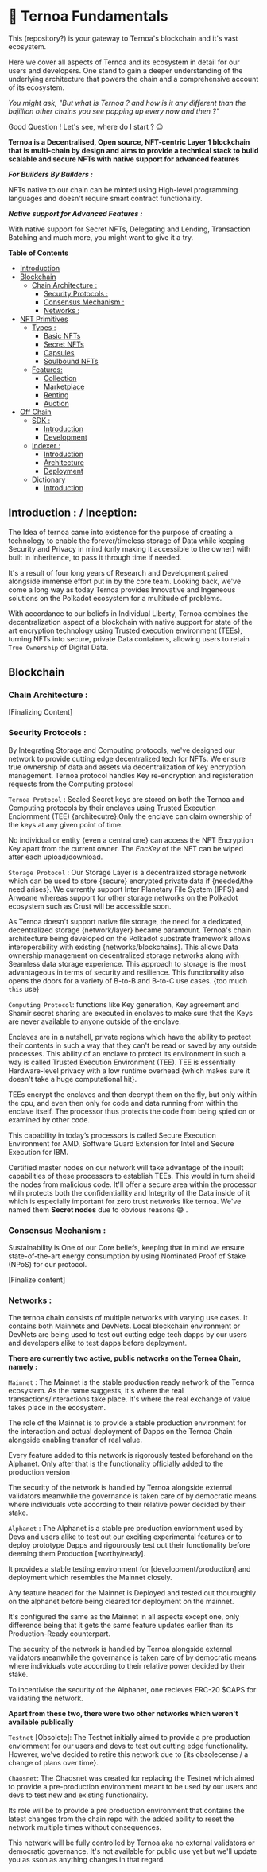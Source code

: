 # 🧐 Ternoa Fundamentals 

This (repository?) is your gateway to Ternoa's blockchain and it's vast ecosystem. 

Here we cover all aspects of Ternoa and its ecosystem in detail for our users and developers. One stand to gain a deeper understanding of the underlying architecture that powers the chain and a comprehensive account of its ecosystem.

_You might ask, "But what is Ternoa ? and how is it any different than the bajillion other chains you see popping up every now and then ?"_ 

Good Question ! Let's see, where do I start ?  😉

**Ternoa is a Decentralised, Open source, NFT-centric Layer 1 blockchain that is multi-chain by design and aims to provide a technical stack to build scalable and secure NFTs with native support for advanced features**

**_For Builders By Builders :_**

NFTs native to our chain can be minted using High-level programming languages and doesn't require smart contract functionality.

_**Native support for Advanced Features :**_

With native support for Secret NFTs, Delegating and Lending, Transaction Batching and much more, you might want to give it a try.


**Table of Contents**

  - [Introduction](#introduction)
  - [Blockchain](#blockchain)
    - [Chain Architecture :](#chain-architecture)
      - [Security Protocols :](#security-protocols)
      - [Consensus Mechanism :](#consensus-mechanism)
      - [Networks :](#networks)
  -  [NFT Primitives](#nft-primitives)
     - [Types :](#types)
       - [Basic NFTs](#basic-nfts)
       - [Secret NFTs](#secret-nfts)
       - [Capsules](#capsules)
       - [Soulbound NFTs](#soulbound-nfts)
     - [Features:]()
       - [Collection]()
       - [Marketplace]()
       - [Renting]()
       - [Auction]()
  - [Off Chain](#off-chain)
    - [SDK :](#ternoa-sdk)
      - [Introduction](#introduction-1)
      - [Development](#development)
    - [Indexer :](#indexer)
      - [Introduction](#introduction-2)
      - [Architecture](#architecture)
      - [Deployment](#deployment)
    - [Dictionary](#dictionary)
      - [Introduction](#introduction-3)


## Introduction : / Inception:

The Idea of ternoa came into existence for the purpose of creating a technology to enable the forever/timeless storage of Data while keeping Security and Privacy in mind (only making it accessible to the owner) with built in Inheritence, to pass it through time if needed.

It's a result of four long years of Research and Development paired alongside immense effort put in by the core team. Looking back, we've come a long way as today Ternoa provides Innovative and Ingeneous solutions on the Polkadot ecosystem for a multitude of problems.

With accordance to our beliefs in Individual Liberty, Ternoa combines the decentralization aspect of a blockchain with native support for state of the art encryption technology using Trusted execution environment (TEEs), turning NFTs into secure, private Data containers, allowing users to retain `True Ownership` of Digital Data.  

## Blockchain 

### Chain Architecture :
[Finalizing Content]

### Security Protocols : 

By Integrating Storage and Computing protocols, we've designed our network to provide cutting edge decentralized tech for NFTs. We ensure true ownership of data and assets via decentralization of key encryption management. Ternoa protocol handles Key re-encryption and registeration requests from the Computing protocol

`Ternoa Protocol` : Sealed Secret keys are stored on both the Ternoa and Computing protocols by their enclaves using Trusted Execution Enciornment (TEE) {architecutre}.Only the enclave can claim ownership of the keys at any given point of time.

No individual or entity {even a central one} can access the NFT Encryption Key apart from the current owner. The *EncKey* of the NFT can be wiped after each upload/download.

`Storage Protocol` : Our Storage Layer is a decentralized storage network which can be used to store {secure} encrypted private data if {needed/the need arises}. We currently support Inter Planetary File System (IPFS) and Arweane whereas support for other storage networks on the Polkadot ecosystem such as Crust will be accessible soon.

As Ternoa doesn't support native file storage, the need for a dedicated, decentralized storage {network/layer} became paramount. Ternoa's chain architecture being developed on the Polkadot substrate framework allows interoperability with existing {networks/blockchains}. This allows Data ownership management on decentralized storage networks along with Seamless data storage experience. This approach to storage is the most advantageous in terms of security and resilience. This functionality also opens the doors for a variety of B-to-B and B-to-C use cases. {too much `this` use}

`Computing Protocol`: functions like Key generation, Key agreement and Shamir secret sharing are executed in enclaves to make sure that the Keys are never available to anyone outside of the enclave.

Enclaves are in a nutshell, private regions which have the ability to protect their contents in such a way that they can't be read or saved by any outside processes. This ability of an enclave to protect its environment in such a way is called Trusted Execution Environment (TEE). TEE is essentially Hardware-level privacy with a low runtime overhead {which makes sure it doesn't take a huge computational hit}.

TEEs encrypt the enclaves and then decrypt them on the fly, but only within the cpu, and even then only for code and data running from within the enclave itself. The processor thus protects the code from being spied on or examined by other code.

This capability in today’s processors is called Secure Execution Environment for AMD, Software Guard Extension for Intel and Secure Execution for IBM. 

Certified master nodes on our network will take advantage of the inbuilt capabilities of these processors to establish TEEs. This would in turn sheild the nodes from malicious code. It'll offer a secure area within the processor whih protects both the confidentiallity and Integrity of the Data inside of it which is especially important for zero trust networks like ternoa. We've named them **Secret nodes** due to obvious reasons 😅 . 

### Consensus Mechanism :

Sustainability is One of our Core beliefs, keeping that in mind we ensure state-of-the-art energy consumption by using Nominated Proof of Stake (NPoS) for our protocol.
 
[Finalize content]

### Networks :
The ternoa chain consists of multiple networks with varying use cases. It contains both Mainnets and DevNets. Local blockchain environment or DevNets are being used to test out cutting edge tech dapps by our users and developers alike to test dapps before deployment.

**There are currently two active, public networks on the Ternoa Chain, namely :**

`Mainnet` : The Mainnet is the stable production ready network of the Ternoa ecosystem. As the name suggests, it's where the real transactions/interactions take place. It's where the real exchange of value takes place in the ecosystem. 

The role of the Mainnet is to provide a stable production environment for the interaction and actual deployment of Dapps on the Ternoa Chain alongside enabling transfer of real value. 

Every feature added to this network is rigorously tested beforehand on the Alphanet. Only after that is the functionality officially added to the production version

The security of the network is handled by Ternoa alongside external validators meanwhile the governance is taken care of by democratic means where individuals vote according to their relative power decided by their stake.

`Alphanet` : The Alphanet is a stable pre production enviornment used by Devs and users alike to test out our exciting experimental features or to deploy prototype Dapps and rigourously test out their functionality before deeming them Production [worthy/ready].

It provides a stable testing environment for [development/production] and deployment which resembles the Mainnet closely. 

Any feature headed for the Mainnet is Deployed and tested out thouroughly on the alphanet before being cleared for deployment on the mainnet.

It's configured the same as the Mainnet in all aspects except one, only difference being that it gets the same feature updates earlier than its Production-Ready counterpart.

The security of the network is handled by Ternoa alongside external validators meanwhile the governance is taken care of by democratic means where individuals vote according to their relative power decided by their stake.

To incentivise the security of the Alphanet, one recieves ERC-20 $CAPS for validating the network. 

**Apart from these two, there were two other networks which weren't available publically**

`Testnet` [Obsolete]: The Testnet initially aimed to provide a pre production enviornment for our users and devs to test out cutting edge functionality. However, we've decided to retire this network due to {its obsolecense / a change of plans over time}.

`Chaosnet`: The Chaosnet was created for replacing the Testnet which aimed to provide a pre-production environment meant to be used by our users and devs to test new and existing functionality.

Its role will be to provide a pre production environment that contains the latest changes from the chain repo with the added ability to reset the network multiple times without consequences.

This network will be fully controlled by Ternoa aka no external validators or democratic governance. It's not available for public use yet but we'll update you as sson as anything changes in that regard.